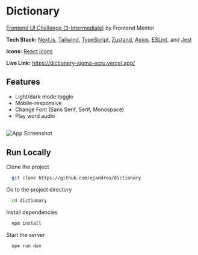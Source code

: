 
# Dictionary

[Frontend UI Challenge (3-Intermediate)](https://www.frontendmentor.io/challenges/dictionary-web-app-h5wwnyuKFL) by Frontend Mentor


**Tech Stack:** [Next.js](https://nextjs.org/), [Tailwind](https://tailwindcss.com/), [TypeScript](https://www.typescriptlang.org/), [Zustand](https://zustand-demo.pmnd.rs/), [Axios](https://axios-http.com/), [ESLint](https://eslint.org/), and [Jest](https://jestjs.io/)

**Icons:** [React Icons](https://react-icons.github.io/react-icons/)


**Live Link:** https://dictionary-sigma-ecru.vercel.app/


## Features

- Light/dark mode toggle
- Mobile-responsive
- Change Font (Sans Serif, Serif, Monospace)
- Play word audio


## 

![App Screenshot](https://i.ibb.co/HdjRxZ1/dictionary-screenshot.png)


## Run Locally

Clone the project

```bash
  git clone https://github.com/ejandrea/dictionary
```

Go to the project directory

```bash
  cd dictionary
```

Install dependencies

```bash
  npm install
```

Start the server

```bash
  npm run dev
```

